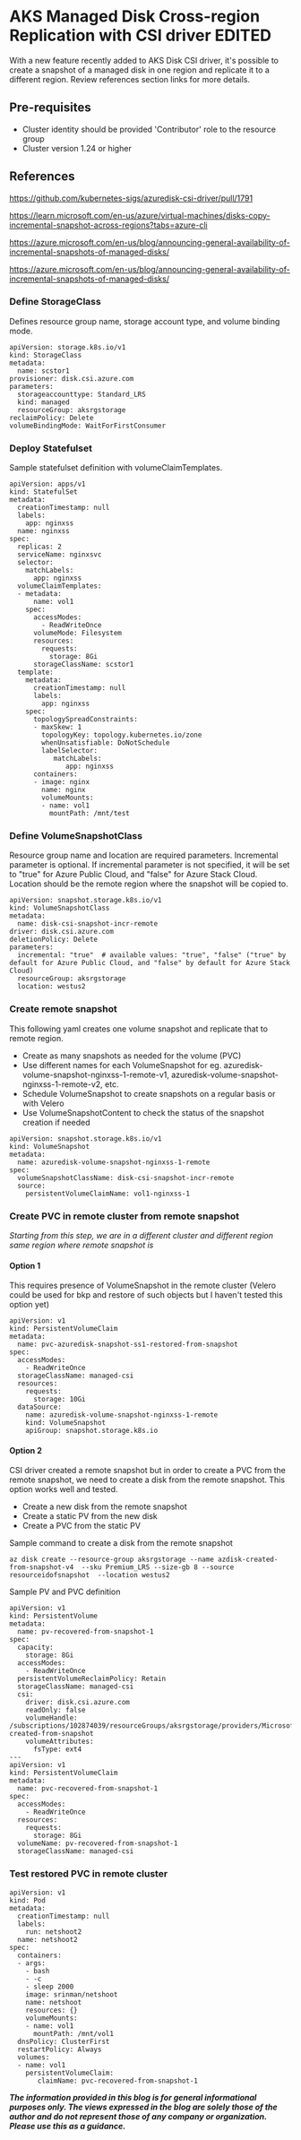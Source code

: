# AKS Managed Disk Cross-region Replication with CSI driver EDITED  




With a new feature recently added to AKS Disk CSI driver, it's possible to create a snapshot of a managed disk in one region and replicate it to a different region. Review references section links for more details.

## Pre-requisites
- Cluster identity should be provided 'Contributor' role to the resource group 
- Cluster version 1.24 or higher

## References
https://github.com/kubernetes-sigs/azuredisk-csi-driver/pull/1791
 
https://learn.microsoft.com/en-us/azure/virtual-machines/disks-copy-incremental-snapshot-across-regions?tabs=azure-cli

https://azure.microsoft.com/en-us/blog/announcing-general-availability-of-incremental-snapshots-of-managed-disks/

https://azure.microsoft.com/en-us/blog/announcing-general-availability-of-incremental-snapshots-of-managed-disks/ 



### Define StorageClass

Defines resource group name, storage account type, and volume binding mode.
```
apiVersion: storage.k8s.io/v1
kind: StorageClass
metadata:
  name: scstor1
provisioner: disk.csi.azure.com
parameters:
  storageaccounttype: Standard_LRS
  kind: managed
  resourceGroup: aksrgstorage
reclaimPolicy: Delete
volumeBindingMode: WaitForFirstConsumer
```


### Deploy Statefulset

Sample statefulset definition with volumeClaimTemplates. 
```
apiVersion: apps/v1
kind: StatefulSet
metadata:
  creationTimestamp: null
  labels:
    app: nginxss
  name: nginxss
spec:
  replicas: 2
  serviceName: nginxsvc
  selector:
    matchLabels:
      app: nginxss
  volumeClaimTemplates: 
  - metadata: 
      name: vol1
    spec:
      accessModes:
        - ReadWriteOnce
      volumeMode: Filesystem
      resources:
        requests:
          storage: 8Gi
      storageClassName: scstor1
  template:
    metadata:
      creationTimestamp: null
      labels:
        app: nginxss
    spec:
      topologySpreadConstraints:
      - maxSkew: 1
        topologyKey: topology.kubernetes.io/zone
        whenUnsatisfiable: DoNotSchedule
        labelSelector:
           matchLabels:
              app: nginxss
      containers:
      - image: nginx
        name: nginx
        volumeMounts: 
        - name: vol1
          mountPath: /mnt/test
```

### Define VolumeSnapshotClass

Resource group name and location are required parameters. Incremental parameter is optional. If incremental parameter is not specified, it will be set to "true" for Azure Public Cloud, and "false" for Azure Stack Cloud.  
Location should be the remote region where the snapshot will be copied to.

```
apiVersion: snapshot.storage.k8s.io/v1
kind: VolumeSnapshotClass
metadata:
  name: disk-csi-snapshot-incr-remote
driver: disk.csi.azure.com
deletionPolicy: Delete
parameters:
  incremental: "true"  # available values: "true", "false" ("true" by default for Azure Public Cloud, and "false" by default for Azure Stack Cloud)
  resourceGroup: aksrgstorage
  location: westus2
```

### Create remote snapshot


This following yaml creates one volume snapshot and replicate that to remote region.   

- Create as many snapshots as needed for the volume (PVC)
- Use different names for each VolumeSnapshot  for eg. azuredisk-volume-snapshot-nginxss-1-remote-v1, azuredisk-volume-snapshot-nginxss-1-remote-v2, etc.
- Schedule VolumeSnapshot to create snapshots on a regular basis or with Velero
- Use VolumeSnapshotContent to check the status of the snapshot creation if needed

```
apiVersion: snapshot.storage.k8s.io/v1
kind: VolumeSnapshot
metadata:
  name: azuredisk-volume-snapshot-nginxss-1-remote
spec:
  volumeSnapshotClassName: disk-csi-snapshot-incr-remote
  source: 
    persistentVolumeClaimName: vol1-nginxss-1
```


### Create PVC in remote cluster from remote snapshot

*Starting from this step, we are in a different cluster and different region same region where remote snapshot is*

#### Option 1

This requires presence of VolumeSnapshot in the remote cluster (Velero could be used for bkp and restore of such objects but I haven't tested this option yet)

```
apiVersion: v1
kind: PersistentVolumeClaim
metadata:
  name: pvc-azuredisk-snapshot-ss1-restored-from-snapshot
spec:
  accessModes:
    - ReadWriteOnce
  storageClassName: managed-csi
  resources:
    requests:
      storage: 10Gi
  dataSource:
    name: azuredisk-volume-snapshot-nginxss-1-remote
    kind: VolumeSnapshot
    apiGroup: snapshot.storage.k8s.io
```


#### Option 2

CSI driver created a remote snapshot but in order to create a PVC from the remote snapshot, we need to create a disk from the remote snapshot.  This option works well and tested. 

- Create a new disk from the remote snapshot
- Create a static PV from the new disk
- Create a PVC from the static PV

Sample command to create a disk from the remote snapshot
```
az disk create --resource-group aksrgstorage --name azdisk-created-from-snapshot-v4  --sku Premium_LRS --size-gb 8 --source resourceidofsnapshot  --location westus2
```



Sample PV and PVC definition
```
apiVersion: v1
kind: PersistentVolume
metadata:
  name: pv-recovered-from-snapshot-1
spec:
  capacity:
    storage: 8Gi
  accessModes:
    - ReadWriteOnce
  persistentVolumeReclaimPolicy: Retain
  storageClassName: managed-csi
  csi:
    driver: disk.csi.azure.com
    readOnly: false
    volumeHandle: /subscriptions/102874039/resourceGroups/aksrgstorage/providers/Microsoft.Compute/disks/azdisk-created-from-snapshot
    volumeAttributes:
      fsType: ext4
---
apiVersion: v1
kind: PersistentVolumeClaim
metadata:
  name: pvc-recovered-from-snapshot-1
spec:
  accessModes:
    - ReadWriteOnce
  resources:
    requests:
      storage: 8Gi
  volumeName: pv-recovered-from-snapshot-1
  storageClassName: managed-csi
  ```

### Test restored PVC in remote cluster

```
apiVersion: v1
kind: Pod
metadata:
  creationTimestamp: null
  labels:
    run: netshoot2
  name: netshoot2
spec:
  containers:
  - args:
    - bash
    - -c
    - sleep 2000
    image: srinman/netshoot
    name: netshoot
    resources: {}
    volumeMounts: 
    - name: vol1
      mountPath: /mnt/vol1
  dnsPolicy: ClusterFirst
  restartPolicy: Always
  volumes:
  - name: vol1
    persistentVolumeClaim:
       claimName: pvc-recovered-from-snapshot-1

```


***The information provided in this blog is for general informational purposes only. The views expressed in the blog are solely those of the author and do not represent those of any company or organization. Please use this as a guidance.*** 


